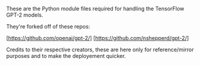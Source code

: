 These are the Python module files required for handling the TensorFlow GPT-2 models.

They're forked off of these repos:

[https://github.com/openai/gpt-2/]
[https://github.com/nshepperd/gpt-2/] 

Credits to their respective creators, these are here only for reference/mirror purposes and to make the deployement quicker.
